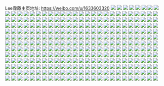Lee霂蒝主页地址: https://weibo.com/u/1633603320 
![](https://wx4.sinaimg.cn/mw2000/615ecef8ly1h90rpml0y5j21hc1z414m.jpg) 
![](https://wx4.sinaimg.cn/mw2000/615ecef8ly1h71k1ow8dfj20u00zcnat.jpg) 
![](https://wx4.sinaimg.cn/mw2000/615ecef8ly1h2hfpp5vh9j23402c04qr.jpg) 
![](https://wx4.sinaimg.cn/mw2000/615ecef8ly1h2hfprpqkjj23402c01kz.jpg) 
![](https://wx4.sinaimg.cn/mw2000/615ecef8ly1h2hfptkqw3j22c0340hdu.jpg) 
![](https://wx4.sinaimg.cn/mw2000/615ecef8ly1h29f25hhmlj21o02801ky.jpg) 
![](https://wx4.sinaimg.cn/mw2000/615ecef8ly1h29f24k84qj21jk23zhdt.jpg) 
![](https://wx4.sinaimg.cn/mw2000/615ecef8ly1h29f28q7nej21o0280hdu.jpg) 
![](https://wx4.sinaimg.cn/mw2000/615ecef8ly1h29f27s6vaj23402c0b29.jpg) 
![](https://wx4.sinaimg.cn/mw2000/615ecef8ly1h29f26zvpej23402c0x6p.jpg) 
![](https://wx4.sinaimg.cn/mw2000/615ecef8ly1h29f266g39j23402c0x6p.jpg) 
![](https://wx4.sinaimg.cn/mw2000/615ecef8ly1h03tg3a7z4j21400u07k7.jpg) 
![](https://wx4.sinaimg.cn/mw2000/615ecef8ly1h03tg3znhij20tu0xk114.jpg) 
![](https://wx4.sinaimg.cn/mw2000/615ecef8ly1gzmlwh419dj21o0280kjl.jpg) 
![](https://wx4.sinaimg.cn/mw2000/615ecef8ly1gzmlwhfsgmj21jk15ogzg.jpg) 
![](https://wx4.sinaimg.cn/mw2000/615ecef8ly1gzmlwghj8qj21ho1hoh85.jpg) 
![](https://wx4.sinaimg.cn/mw2000/615ecef8ly1gzmlwhscfnj21jk15o7qf.jpg) 
![](https://wx4.sinaimg.cn/mw2000/615ecef8ly1gyx08kkr4aj217s179dxt.jpg) 
![](https://wx4.sinaimg.cn/mw2000/615ecef8ly1gyx08iq695j21jk15oaxn.jpg) 
![](https://wx4.sinaimg.cn/mw2000/615ecef8ly1gyx08f0w61j22p11o0kjl.jpg) 
![](https://wx4.sinaimg.cn/mw2000/615ecef8ly1gyx08fs08fj21jk1jke81.jpg) 
![](https://wx4.sinaimg.cn/mw2000/615ecef8ly1gyx08gu0frj22221jkhdt.jpg) 
![](https://wx4.sinaimg.cn/mw2000/615ecef8ly1gyx08hi2lkj21jk15p7wh.jpg) 
![](https://wx4.sinaimg.cn/mw2000/615ecef8ly1gyx08i68ukj21jk1jk7wh.jpg) 
![](https://wx4.sinaimg.cn/mw2000/615ecef8ly1gyx08ji6bqj21jk1jk4qp.jpg) 
![](https://wx4.sinaimg.cn/mw2000/615ecef8ly1gyx08k3zmmj21jk15n4qp.jpg) 
![](https://wx4.sinaimg.cn/mw2000/615ecef8ly1gyli0ka9gsj21jk15ohdt.jpg) 
![](https://wx4.sinaimg.cn/mw2000/615ecef8ly1gyli0jep5lj21jk1jkb29.jpg) 
![](https://wx4.sinaimg.cn/mw2000/615ecef8ly1gxpzmust1uj215q16o7wh.jpg) 
![](https://wx4.sinaimg.cn/mw2000/615ecef8ly1gxj606pl2bj21jk15o4pl.jpg) 
![](https://wx4.sinaimg.cn/mw2000/615ecef8ly1gxj6079fstj21jk15nx1g.jpg) 
![](https://wx4.sinaimg.cn/mw2000/615ecef8ly1gxj6ot70zsj21jk15onj7.jpg) 
![](https://wx4.sinaimg.cn/mw2000/615ecef8ly1gxj6h3u9y0j21jk1zstxr.jpg) 
![](https://wx4.sinaimg.cn/mw2000/615ecef8ly1gxj6awht9rj21o0280e2e.jpg) 
![](https://wx4.sinaimg.cn/mw2000/615ecef8ly1gxj6av2v3yj22802yokjm.jpg) 
![](https://wx4.sinaimg.cn/mw2000/615ecef8ly1gwkttnwth5j20u00u0gse.jpg) 
![](https://wx4.sinaimg.cn/mw2000/615ecef8ly1gw7zi83524j21gt0zj7po.jpg) 
![](https://wx4.sinaimg.cn/mw2000/615ecef8ly1gw7zi9j7c8j22c0340kjm.jpg) 
![](https://wx4.sinaimg.cn/mw2000/615ecef8ly1gw7zido8o9j21jk15ob29.jpg) 
![](https://wx4.sinaimg.cn/mw2000/615ecef8ly1gw7ziasys2j23402c07um.jpg) 
![](https://wx4.sinaimg.cn/mw2000/615ecef8ly1gw7zi7d5ypj23402c0e82.jpg) 
![](https://wx4.sinaimg.cn/mw2000/615ecef8ly1gw7ziccvy9j23402c0hdu.jpg) 
![](https://wx4.sinaimg.cn/mw2000/615ecef8ly1gw0p980mkcj21jk1jk1kx.jpg) 
![](https://wx4.sinaimg.cn/mw2000/615ecef8ly1gw0p977dk6j21jk1jkb1x.jpg) 
![](https://wx4.sinaimg.cn/mw2000/001MyqQEly1gvhidcuagvj615o1jk1hn02.jpg) 
![](https://wx4.sinaimg.cn/mw2000/001MyqQEly1gv2cw5kayij62yo1o0qv502.jpg) 
![](https://wx4.sinaimg.cn/mw2000/001MyqQEly1gv2cw8awjmj62c0340kjl02.jpg) 
![](https://wx4.sinaimg.cn/mw2000/001MyqQEly1gv2cwbwp1tj62yo1o0u0x02.jpg) 
![](https://wx4.sinaimg.cn/mw2000/615ecef8ly1gv2cwfyce7j22c03401ky.jpg) 
![](https://wx4.sinaimg.cn/mw2000/001MyqQEly1gv2cwix8jaj62c0340x6p02.jpg) 
![](https://wx4.sinaimg.cn/mw2000/001MyqQEly1gv2cwq67z0j62dc35skjm02.jpg) 
![](https://wx4.sinaimg.cn/mw2000/001MyqQEly1gv2cwryy1vj61jk15o1ct02.jpg) 
![](https://wx4.sinaimg.cn/mw2000/615ecef8ly1gv2cwwk0lcj23402c04qq.jpg) 
![](https://wx4.sinaimg.cn/mw2000/001MyqQEly1gv2cx1xj4ij63402c04qq02.jpg) 
![](https://wx4.sinaimg.cn/mw2000/615ecef8ly1gv2cx61vyvj21o02yo1kx.jpg) 
![](https://wx4.sinaimg.cn/mw2000/615ecef8ly1gv2cw103i4j23402c0npf.jpg) 
![](https://wx4.sinaimg.cn/mw2000/001MyqQEly1gv2cwm4wdaj62c0340b2a02.jpg) 
![](https://wx4.sinaimg.cn/mw2000/001MyqQEly1gufv3mgz8ej60j60j640r02.jpg) 
![](https://wx4.sinaimg.cn/mw2000/615ecef8ly1gt8j6lhjhbj22c03407wi.jpg) 
![](https://wx4.sinaimg.cn/mw2000/615ecef8ly1gt3drxlos2j20tu13ukbx.jpg) 
![](https://wx4.sinaimg.cn/mw2000/615ecef8ly1gsmmkfadayj20u0140gre.jpg) 
![](https://wx4.sinaimg.cn/mw2000/615ecef8ly1gsmmkfrek5j20u0140108.jpg) 
![](https://wx4.sinaimg.cn/mw2000/615ecef8ly1gsmmkfjr7gj20u0140n3j.jpg) 
![](https://wx4.sinaimg.cn/mw2000/615ecef8ly1gsmmkczhtyj23402c04qq.jpg) 
![](https://wx4.sinaimg.cn/mw2000/615ecef8ly1gsmmkfyum3j20u014043l.jpg) 
![](https://wx4.sinaimg.cn/mw2000/001MyqQEly1gsmmkgs7g5j63402c0qv502.jpg) 
![](https://wx4.sinaimg.cn/mw2000/615ecef8ly1gs1tnne1vfj20up13udox.jpg) 
![](https://wx4.sinaimg.cn/mw2000/615ecef8ly1gs1tnn1ndkj21o02807wh.jpg) 
![](https://wx4.sinaimg.cn/mw2000/615ecef8ly1gs1tnougshj23402c07wi.jpg) 
![](https://wx4.sinaimg.cn/mw2000/615ecef8ly1gs1tnpcxf0j23402c0h07.jpg) 
![](https://wx4.sinaimg.cn/mw2000/615ecef8ly1grx1hj7y1vj20rs3a77wh.jpg) 
![](https://wx4.sinaimg.cn/mw2000/615ecef8ly1grx1hjyl16j20rs2stb29.jpg) 
![](https://wx4.sinaimg.cn/mw2000/615ecef8ly1grx1hkmkzpj20rs2wyhdt.jpg) 
![](https://wx4.sinaimg.cn/mw2000/615ecef8ly1grx1hl7k1rj20rs2zae81.jpg) 
![](https://wx4.sinaimg.cn/mw2000/615ecef8ly1grx1hlxrhcj20rs33eb29.jpg) 
![](https://wx4.sinaimg.cn/mw2000/615ecef8ly1grx1hi7yhlj20rs21b4qp.jpg) 
![](https://wx4.sinaimg.cn/mw2000/615ecef8ly1grx1hme1sij20rs223tyv.jpg) 
![](https://wx4.sinaimg.cn/mw2000/615ecef8ly1grx1hmuhfpj20rs1xgno7.jpg) 
![](https://wx4.sinaimg.cn/mw2000/615ecef8ly1grx1hnads7j20rs21j1kx.jpg) 
![](https://wx4.sinaimg.cn/mw2000/615ecef8ly1grj6fwsdw7j20tj0he0ua.jpg) 
![](https://wx4.sinaimg.cn/mw2000/615ecef8ly1gqzl9mq1p6j21jk1jk7pm.jpg) 
![](https://wx4.sinaimg.cn/mw2000/615ecef8ly1gqzld3fz6nj20v91jkwm3.jpg) 
![](https://wx4.sinaimg.cn/mw2000/615ecef8ly1gq2wogp38dj22dc2dce82.jpg) 
![](https://wx4.sinaimg.cn/mw2000/615ecef8ly1gq2wohppijj21hy1484qp.jpg) 
![](https://wx4.sinaimg.cn/mw2000/615ecef8ly1gphbb6i7pbj23402c0npd.jpg) 
![](https://wx4.sinaimg.cn/mw2000/615ecef8ly1gphbtz2ysej22802yohdv.jpg) 
![](https://wx4.sinaimg.cn/mw2000/615ecef8ly1gphbrtj8hdj22yo1o0hdt.jpg) 
![](https://wx4.sinaimg.cn/mw2000/615ecef8ly1gphbbcr3lqj20yk19on7k.jpg) 
![](https://wx4.sinaimg.cn/mw2000/615ecef8ly1gphbb9bo04j22bb2bbe82.jpg) 
![](https://wx4.sinaimg.cn/mw2000/615ecef8ly1gphbbdqytkj20m00rsn0j.jpg) 
![](https://wx4.sinaimg.cn/mw2000/615ecef8ly1gpflsigxvfj22c0340qv5.jpg) 
![](https://wx4.sinaimg.cn/mw2000/615ecef8ly1gpflskliz9j21o02you0x.jpg) 
![](https://wx4.sinaimg.cn/mw2000/615ecef8ly1gpflsgwvstj22c0340hdt.jpg) 
![](https://wx4.sinaimg.cn/mw2000/615ecef8ly1gpflshriicj22c0340npe.jpg) 
![](https://wx4.sinaimg.cn/mw2000/615ecef8ly1gpflsjtn7wj22c0340b2a.jpg) 
![](https://wx4.sinaimg.cn/mw2000/615ecef8ly1gpflsm62ehj21kw2dc7wj.jpg) 
![](https://wx4.sinaimg.cn/mw2000/615ecef8ly1gp3b1bh3z1j21p02bbkjm.jpg) 
![](https://wx4.sinaimg.cn/mw2000/615ecef8ly1gp3b1enizjj22bb2a1kjm.jpg) 
![](https://wx4.sinaimg.cn/mw2000/615ecef8ly1gp3b1gvi97j22bb2gs7wh.jpg) 
![](https://wx4.sinaimg.cn/mw2000/615ecef8ly1gp3b1l83adj22bb2zoe82.jpg) 
![](https://wx4.sinaimg.cn/mw2000/615ecef8ly1gp3b1o1nq5j22bb262npd.jpg) 
![](https://wx4.sinaimg.cn/mw2000/615ecef8ly1gp3b1qlnzyj22bb2bbu0y.jpg) 
![](https://wx4.sinaimg.cn/mw2000/615ecef8ly1gof1dwkbb1j211l0trhdt.jpg) 
![](https://wx4.sinaimg.cn/mw2000/615ecef8ly1gnbqza3nzsj23402c0x6q.jpg) 
![](https://wx4.sinaimg.cn/mw2000/615ecef8ly1gnbqz7lnhcj23402c0e81.jpg) 
![](https://wx4.sinaimg.cn/mw2000/615ecef8ly1gmxu42jg2kj20va0m7qf4.jpg) 
![](https://wx4.sinaimg.cn/mw2000/615ecef8ly1gmxu42125bj22c0340b2a.jpg) 
![](https://wx4.sinaimg.cn/mw2000/615ecef8ly1gmta35hpa4j20rx10c1kx.jpg) 
![](https://wx4.sinaimg.cn/mw2000/615ecef8ly1gmta367j2aj23402c0b2a.jpg) 
![](https://wx4.sinaimg.cn/mw2000/615ecef8ly1gmta371rbnj23402c07wi.jpg) 
![](https://wx4.sinaimg.cn/mw2000/615ecef8ly1gmta34qgchj23402c0b2a.jpg) 
![](https://wx4.sinaimg.cn/mw2000/615ecef8ly1gmta37vbgkj23402c07wi.jpg) 
![](https://wx4.sinaimg.cn/mw2000/615ecef8ly1gmta397vvqj23402c0npe.jpg) 
![](https://wx4.sinaimg.cn/mw2000/615ecef8ly1gmgikks0fdj21400u0jt6.jpg) 
![](https://wx4.sinaimg.cn/mw2000/615ecef8ly1gmezqtm7cqj23402c0e81.jpg) 
![](https://wx4.sinaimg.cn/mw2000/615ecef8ly1gmezqvbim2j22c03401kx.jpg) 
![](https://wx4.sinaimg.cn/mw2000/615ecef8ly1gldgdiphfwj21kw2dce83.jpg) 
![](https://wx4.sinaimg.cn/mw2000/615ecef8ly1gl9j0hxfb5j23402c07mg.jpg) 
![](https://wx4.sinaimg.cn/mw2000/615ecef8ly1gku9gpp6q2j21400u00ua.jpg) 
![](https://wx4.sinaimg.cn/mw2000/615ecef8ly1gkk9m36d7tj22bb2bbkjm.jpg) 
![](https://wx4.sinaimg.cn/mw2000/615ecef8ly1gkk9m4ae6lj21400u0gwi.jpg) 
![](https://wx4.sinaimg.cn/mw2000/615ecef8ly1gkk9m50l4jj22bb332qv6.jpg) 
![](https://wx4.sinaimg.cn/mw2000/615ecef8ly1gkk9m3q7j8j20ty13t4lx.jpg) 
![](https://wx4.sinaimg.cn/mw2000/615ecef8ly1gkk9m6b8avj22bb2bbx6p.jpg) 
![](https://wx4.sinaimg.cn/mw2000/615ecef8ly1gkk9m87vt7j225v25vnpf.jpg) 
![](https://wx4.sinaimg.cn/mw2000/615ecef8ly1gkb7ugjr2gj22zn28qu0y.jpg) 
![](https://wx4.sinaimg.cn/mw2000/615ecef8ly1gkb7uh8y1xj213t13tqfq.jpg) 
![](https://wx4.sinaimg.cn/mw2000/615ecef8ly1gkb7uilnqkj230t29m7wj.jpg) 
![](https://wx4.sinaimg.cn/mw2000/615ecef8ly1gjo0sjlwm6j23402c0b29.jpg) 
![](https://wx4.sinaimg.cn/mw2000/615ecef8ly1gjo0smvd3gj22fw2fwkjm.jpg) 
![](https://wx4.sinaimg.cn/mw2000/615ecef8ly1gjo0sp70bsj22b72b7kjp.jpg) 
![](https://wx4.sinaimg.cn/mw2000/615ecef8ly1gjo0sqcjftj21o0280npd.jpg) 
![](https://wx4.sinaimg.cn/mw2000/615ecef8ly1gjcyum67gtj22362yqe82.jpg) 
![](https://wx4.sinaimg.cn/mw2000/615ecef8ly1gj7ts8ewefj21400u0abf.jpg) 
![](https://wx4.sinaimg.cn/mw2000/615ecef8ly1gj57zwsi3oj21400u0abf.jpg) 
![](https://wx4.sinaimg.cn/mw2000/615ecef8ly1gj57zwiz9ij21400u0jsr.jpg) 
![](https://wx4.sinaimg.cn/mw2000/615ecef8ly1gix7mrz93dj23402c0b2a.jpg) 
![](https://wx4.sinaimg.cn/mw2000/615ecef8ly1githbsqqxej23402c0kjn.jpg) 
![](https://wx4.sinaimg.cn/mw2000/615ecef8ly1giqeii56bgj23402c0npd.jpg) 
![](https://wx4.sinaimg.cn/mw2000/615ecef8ly1giqehsbr3tj20tu12nqcd.jpg) 
![](https://wx4.sinaimg.cn/mw2000/615ecef8ly1gipblptxryj20u0140qv5.jpg) 
![](https://wx4.sinaimg.cn/mw2000/615ecef8ly1gimrpatejbj20ks0jvwh1.jpg) 
![](https://wx4.sinaimg.cn/mw2000/615ecef8ly1ghsy12za2hj20u00tpaid.jpg) 
![](https://wx4.sinaimg.cn/mw2000/615ecef8ly1ghnw6p1hquj2237237x6p.jpg) 
![](https://wx4.sinaimg.cn/mw2000/615ecef8ly1ghnw6nm1roj222l22lkjm.jpg) 
![](https://wx4.sinaimg.cn/mw2000/615ecef8ly1ghgafdzvghj21y00u0hdv.jpg) 
![](https://wx4.sinaimg.cn/mw2000/615ecef8ly1ghf2pvrjn4j21y00u0kjn.jpg) 
![](https://wx4.sinaimg.cn/mw2000/615ecef8ly1gh269oyfvqj22dc2dc7wh.jpg) 
![](https://wx4.sinaimg.cn/mw2000/615ecef8ly1gh269pq2ehj22dc2dckjl.jpg) 
![](https://wx4.sinaimg.cn/mw2000/615ecef8ly1gh269rmoyej22dc2dchdt.jpg) 
![](https://wx4.sinaimg.cn/mw2000/615ecef8ly1ggvbgxnlxkj20u00u0b29.jpg) 
![](https://wx4.sinaimg.cn/mw2000/615ecef8ly1ggkz49shgkj20j60mowgb.jpg) 
![](https://wx4.sinaimg.cn/mw2000/615ecef8ly1ggbps6zk6jj22c03407wi.jpg) 
![](https://wx4.sinaimg.cn/mw2000/615ecef8ly1gfl8fc2ng4j23402c0hdv.jpg) 
![](https://wx4.sinaimg.cn/mw2000/615ecef8ly1gfl8fds7pyj23402c07wj.jpg) 
![](https://wx4.sinaimg.cn/mw2000/615ecef8ly1gfl8gwnzqfj23402c0e83.jpg) 
![](https://wx4.sinaimg.cn/mw2000/615ecef8ly1gfl8ff97pej23402c0x6q.jpg) 
![](https://wx4.sinaimg.cn/mw2000/615ecef8ly1gexzv0y6cjj22c0340qv6.jpg) 
![](https://wx4.sinaimg.cn/mw2000/615ecef8ly1gexzv44nfqj23401c0u12.jpg) 
![](https://wx4.sinaimg.cn/mw2000/615ecef8ly1gen385fnryj23402c0kjp.jpg) 
![](https://wx4.sinaimg.cn/mw2000/615ecef8ly1gej0ysuieej23401c0npl.jpg) 
![](https://wx4.sinaimg.cn/mw2000/615ecef8ly1gej0yw81kjj23401c0kjr.jpg) 
![](https://wx4.sinaimg.cn/mw2000/615ecef8ly1gej0yytj4mj23401c04qv.jpg) 
![](https://wx4.sinaimg.cn/mw2000/615ecef8ly1gej1032uusj22c0340b2a.jpg) 
![](https://wx4.sinaimg.cn/mw2000/615ecef8ly1gee6wpu3c9j22c0340x6q.jpg) 
![](https://wx4.sinaimg.cn/mw2000/615ecef8ly1gee6wqiefnj20u0140dkd.jpg) 
![](https://wx4.sinaimg.cn/mw2000/615ecef8ly1gduq7ks101j23401c07wj.jpg) 
![](https://wx4.sinaimg.cn/mw2000/615ecef8ly1gduq6t2js6j23401c0hdz.jpg) 
![](https://wx4.sinaimg.cn/mw2000/615ecef8ly1gduq6v6g6uj23401c0kjn.jpg) 
![](https://wx4.sinaimg.cn/mw2000/615ecef8ly1gduq6p91fmj23401c0u0y.jpg) 
![](https://wx4.sinaimg.cn/mw2000/615ecef8ly1gduq6ws59mj23401c0e83.jpg) 
![](https://wx4.sinaimg.cn/mw2000/615ecef8ly1gduq6yngecj23401c0kjo.jpg) 
![](https://wx4.sinaimg.cn/mw2000/615ecef8ly1gds5tenexbj22c0340hdx.jpg) 
![](https://wx4.sinaimg.cn/mw2000/615ecef8ly1gds5th5801j22c0340qv7.jpg) 
![](https://wx4.sinaimg.cn/mw2000/615ecef8ly1gdntlu3mb5j23401c0qvb.jpg) 
![](https://wx4.sinaimg.cn/mw2000/615ecef8ly1gdntlxew2nj23401c0x6t.jpg) 
![](https://wx4.sinaimg.cn/mw2000/615ecef8ly1gdntlzaitej22c0340kjn.jpg) 
![](https://wx4.sinaimg.cn/mw2000/615ecef8ly1gdntlqk4xfj23401c0u14.jpg) 
![](https://wx4.sinaimg.cn/mw2000/615ecef8ly1gdntm00kofj21400u04ak.jpg) 
![](https://wx4.sinaimg.cn/mw2000/615ecef8ly1gdntm0jomhj21400u0woo.jpg) 
![](https://wx4.sinaimg.cn/mw2000/615ecef8ly1gdmha6whuyj22dc2dc4qq.jpg) 
![](https://wx4.sinaimg.cn/mw2000/615ecef8ly1gdmha8jzfsj23401c04qq.jpg) 
![](https://wx4.sinaimg.cn/mw2000/615ecef8ly1gdmhaa7cr1j23401c0qv5.jpg) 
![](https://wx4.sinaimg.cn/mw2000/615ecef8ly1gdmhacykuuj23401c0u10.jpg) 
![](https://wx4.sinaimg.cn/mw2000/615ecef8ly1gdmhaf3uwfj23401c0qv6.jpg) 
![](https://wx4.sinaimg.cn/mw2000/615ecef8ly1gdmha4nadvj23401c0npe.jpg) 
![](https://wx4.sinaimg.cn/mw2000/615ecef8ly1gdmhh9h90aj22yo1o0x6r.jpg) 
![](https://wx4.sinaimg.cn/mw2000/615ecef8ly1gdmham8zn0j23401c0qv6.jpg) 
![](https://wx4.sinaimg.cn/mw2000/615ecef8ly1gdmhakdrysj23401c0e82.jpg) 
![](https://wx4.sinaimg.cn/mw2000/615ecef8ly1gdmhahtd1vj23401c0kjo.jpg) 
![](https://wx4.sinaimg.cn/mw2000/615ecef8ly1gdmhgs6lk4j23401c0u0y.jpg) 
![](https://wx4.sinaimg.cn/mw2000/615ecef8ly1gddef794tyj23401c01l4.jpg) 
![](https://wx4.sinaimg.cn/mw2000/615ecef8ly1gddef3bgfhj23401c0e88.jpg) 
![](https://wx4.sinaimg.cn/mw2000/615ecef8ly1gddefap2o3j23401c0hdy.jpg) 
![](https://wx4.sinaimg.cn/mw2000/615ecef8ly1gd5cgznnkyj20u00y74qp.jpg) 
![](https://wx4.sinaimg.cn/mw2000/615ecef8ly1gd5ch1504ej20u00wonpd.jpg) 
![](https://wx4.sinaimg.cn/mw2000/615ecef8ly1gd5cgjw6l8j22dc2dcx6p.jpg) 
![](https://wx4.sinaimg.cn/mw2000/615ecef8ly1gd5cgnqrvij22dc2dc4qq.jpg) 
![](https://wx4.sinaimg.cn/mw2000/615ecef8ly1gd46u6z249j22dc2dce81.jpg) 
![](https://wx4.sinaimg.cn/mw2000/615ecef8ly1gd46u8kbqwj23402c0npe.jpg) 
![](https://wx4.sinaimg.cn/mw2000/615ecef8ly1gd46u9mpfqj22yo1o07wh.jpg) 
![](https://wx4.sinaimg.cn/mw2000/615ecef8ly1gd46uaih3kj22dc2dc7wh.jpg) 
![](https://wx4.sinaimg.cn/mw2000/615ecef8ly1gcg05r0mi8j21y00u0ax6.jpg) 
![](https://wx4.sinaimg.cn/mw2000/615ecef8ly1gcg05rhqjuj21y00u00z4.jpg) 
![](https://wx4.sinaimg.cn/mw2000/615ecef8ly1gcg06h1t6yj20j60i4diy.jpg) 
![](https://wx4.sinaimg.cn/mw2000/615ecef8ly1gcg09gzeo1j20u0140160.jpg) 
![](https://wx4.sinaimg.cn/mw2000/615ecef8ly1gbf1gmyi08j20tu0tuq81.jpg) 
![](https://wx4.sinaimg.cn/mw2000/615ecef8ly3gb7innsi5pj20u00u01kx.jpg) 
![](https://wx4.sinaimg.cn/mw2000/615ecef8ly1gau0j41fd4j23401c0qvb.jpg) 
![](https://wx4.sinaimg.cn/mw2000/615ecef8ly1gao7c7ok2hj22dc2dcqv5.jpg) 
![](https://wx4.sinaimg.cn/mw2000/615ecef8ly1gaksf5cvvsj22dc2dcu0x.jpg) 
![](https://wx4.sinaimg.cn/mw2000/615ecef8ly1gaksf4bfigj22dc2dckjl.jpg) 
![](https://wx4.sinaimg.cn/mw2000/615ecef8ly1gag5fq7k1zj23401c0hdz.jpg) 
![](https://wx4.sinaimg.cn/mw2000/615ecef8ly1gag5fmreszj23401c0x6s.jpg) 
![](https://wx4.sinaimg.cn/mw2000/615ecef8ly1gaf1umu53sj22dc10l4qp.jpg) 
![](https://wx4.sinaimg.cn/mw2000/615ecef8ly1gaf1unyo5mj22dc10le82.jpg) 
![](https://wx4.sinaimg.cn/mw2000/615ecef8ly3g868mvhe15j20u00u0jwb.jpg) 
![](https://wx4.sinaimg.cn/mw2000/615ecef8ly1g6ysjc6vyzj22c0340npf.jpg) 
![](https://wx4.sinaimg.cn/mw2000/615ecef8ly1g6ysjejdahj22c03401kz.jpg) 
![](https://wx4.sinaimg.cn/mw2000/615ecef8ly1g6xliu6jj0j22c0340hdv.jpg) 
![](https://wx4.sinaimg.cn/mw2000/615ecef8ly1g441kekksdj21w019yu0x.jpg) 
![](https://wx4.sinaimg.cn/mw2000/615ecef8ly1g3sz5y4wagj20u0140n18.jpg) 
![](https://wx4.sinaimg.cn/mw2000/615ecef8ly1g3sz5yselgj21f01w07wh.jpg) 
![](https://wx4.sinaimg.cn/mw2000/615ecef8ly1g3sz6bx5cej22gk1uhe82.jpg) 
![](https://wx4.sinaimg.cn/mw2000/615ecef8ly1g3sz6mo5x5j21w02io1ky.jpg) 
![](https://wx4.sinaimg.cn/mw2000/615ecef8ly1g2wkmf5t1nj22io1w0npd.jpg) 
![](https://wx4.sinaimg.cn/mw2000/615ecef8ly1g2wknu6e79j20i40rsdwk.jpg) 
![](https://wx4.sinaimg.cn/mw2000/615ecef8ly1g1e7177e8uj21w02iou0x.jpg) 
![](https://wx4.sinaimg.cn/mw2000/615ecef8ly1g1e717po8jj21400u0tcb.jpg) 
![](https://wx4.sinaimg.cn/mw2000/615ecef8ly1g1e716g6bhj20u00u0adf.jpg) 
![](https://wx4.sinaimg.cn/mw2000/615ecef8ly1g1e71896qkj22io1w0hdt.jpg) 
![](https://wx4.sinaimg.cn/mw2000/615ecef8ly1g0taxews2rj21sk1w0b2d.jpg) 
![](https://wx4.sinaimg.cn/mw2000/615ecef8ly1g0taxgd22rj21ew1ngb2c.jpg) 
![](https://wx4.sinaimg.cn/mw2000/615ecef8ly1g0taxh802rj21w02ioqv5.jpg) 
![](https://wx4.sinaimg.cn/mw2000/615ecef8ly1g0taxi165aj21w02ioqv5.jpg) 
![](https://wx4.sinaimg.cn/mw2000/615ecef8ly1g0taxixhwej21w02ioqv5.jpg) 
![](https://wx4.sinaimg.cn/mw2000/615ecef8ly1g0taxjmg80j21w02iokjl.jpg) 
![](https://wx4.sinaimg.cn/mw2000/615ecef8ly1g0c2p4bay0j21120kuwwh.jpg) 
![](https://wx4.sinaimg.cn/mw2000/615ecef8ly1g0c2p4zydij21120ku7k3.jpg) 
![](https://wx4.sinaimg.cn/mw2000/615ecef8ly1fzi025mzu7j21400u01kx.jpg) 
![](https://wx4.sinaimg.cn/mw2000/615ecef8ly1fzi01m0pchj21400u01kx.jpg) 
![](https://wx4.sinaimg.cn/mw2000/615ecef8ly1fzi0301haxj21f01w0qv6.jpg) 
![](https://wx4.sinaimg.cn/mw2000/615ecef8ly1fzi033qfp3j20u0140n3w.jpg) 
![](https://wx4.sinaimg.cn/mw2000/615ecef8ly1fzi05nderdj21f01w0e84.jpg) 
![](https://wx4.sinaimg.cn/mw2000/615ecef8ly1fzi04k1rduj20i00lf42z.jpg) 
![](https://wx4.sinaimg.cn/mw2000/615ecef8ly1fzi05oopy8j20u00zpgvp.jpg) 
![](https://wx4.sinaimg.cn/mw2000/615ecef8ly1fzi05p8kygj20yi0pw46b.jpg) 
![](https://wx4.sinaimg.cn/mw2000/615ecef8ly1fzi05ponm8j20yi0pwjxj.jpg) 
![](https://wx4.sinaimg.cn/mw2000/615ecef8ly1fz0njide6zj21w02iob2a.jpg) 
![](https://wx4.sinaimg.cn/mw2000/615ecef8ly1fz0njjcjo8j21w02iokjl.jpg) 
![](https://wx4.sinaimg.cn/mw2000/615ecef8ly1fz0njhioe8j21w02iob2a.jpg) 
![](https://wx4.sinaimg.cn/mw2000/615ecef8ly1fyi2iv6i06j20ku0rsn0g.jpg) 
![](https://wx4.sinaimg.cn/mw2000/615ecef8ly1fygsml2e1zj21400u07d2.jpg) 
![](https://wx4.sinaimg.cn/mw2000/615ecef8ly1fygsmley3nj21400u0gtz.jpg) 
![](https://wx4.sinaimg.cn/mw2000/615ecef8ly1fygsmm16cqj21400u0n54.jpg) 
![](https://wx4.sinaimg.cn/mw2000/615ecef8ly1fygsmm8lyej20ty1b2jtr.jpg) 
![](https://wx4.sinaimg.cn/mw2000/615ecef8ly1fya32yvadkj21w02io7wi.jpg) 
![](https://wx4.sinaimg.cn/mw2000/615ecef8ly1fya32zs1pxj21w02io7wi.jpg) 
![](https://wx4.sinaimg.cn/mw2000/615ecef8ly1fya32xwsjoj21w02iokjm.jpg) 
![](https://wx4.sinaimg.cn/mw2000/615ecef8ly1fya330iwcnj20rs0rstz8.jpg) 
![](https://wx4.sinaimg.cn/mw2000/615ecef8ly1fya331j6l5j22io1w07wh.jpg) 
![](https://wx4.sinaimg.cn/mw2000/615ecef8ly1fya333t4doj21f01ir4qr.jpg) 
![](https://wx4.sinaimg.cn/mw2000/615ecef8ly1fxx3ldquu7j21w02io1ky.jpg) 
![](https://wx4.sinaimg.cn/mw2000/615ecef8ly1fxx3le8jtnj20u01407d1.jpg) 
![](https://wx4.sinaimg.cn/mw2000/615ecef8ly1fxx3lem8o5j20u0140tgg.jpg) 
![](https://wx4.sinaimg.cn/mw2000/615ecef8ly1fxx3lc8ygmj21w02iou0x.jpg) 
![](https://wx4.sinaimg.cn/mw2000/615ecef8ly1fxv2682zy1j20ku0rsqlq.jpg) 
![](https://wx4.sinaimg.cn/mw2000/615ecef8ly1fx3sfc1c9yj22io1w0u0x.jpg) 
![](https://wx4.sinaimg.cn/mw2000/615ecef8ly1fx0rbkzx67j20hs0hsgm9.jpg) 
![](https://wx4.sinaimg.cn/mw2000/615ecef8ly1fww832wty6j20ku0rsjvo.jpg) 
![](https://wx4.sinaimg.cn/mw2000/615ecef8ly1fwsu2cfgvcj21w02io4qq.jpg) 
![](https://wx4.sinaimg.cn/mw2000/615ecef8ly1fwmzkyblabj21w02iokjl.jpg) 
![](https://wx4.sinaimg.cn/mw2000/615ecef8ly1fw3i3vc6tfj21w02ioqv5.jpg) 
![](https://wx4.sinaimg.cn/mw2000/615ecef8ly1fw3i3t471xj21w02ionpd.jpg) 
![](https://wx4.sinaimg.cn/mw2000/615ecef8ly1fw3i3xjhr8j21w02iox6p.jpg) 
![](https://wx4.sinaimg.cn/mw2000/615ecef8ly1fw3i40pax9j21w02io4qq.jpg) 
![](https://wx4.sinaimg.cn/mw2000/615ecef8ly1fw3i42wcp4j21w02iou0x.jpg) 
![](https://wx4.sinaimg.cn/mw2000/615ecef8ly1fw3i46mj8qj21w02iou0x.jpg) 
![](https://wx4.sinaimg.cn/mw2000/615ecef8ly1fw11iygzpbj20ku18h1kx.jpg) 
![](https://wx4.sinaimg.cn/mw2000/615ecef8ly1fw11dqzr96j215o15o1ky.jpg) 
![](https://wx4.sinaimg.cn/mw2000/615ecef8ly1fw11dp198nj21w02iokjl.jpg) 
![](https://wx4.sinaimg.cn/mw2000/615ecef8ly1fw11hh4tetj20u00xw0vl.jpg) 
![](https://wx4.sinaimg.cn/mw2000/615ecef8ly1fvt3l0h3iqj21400u04ds.jpg) 
![](https://wx4.sinaimg.cn/mw2000/615ecef8ly1fvt3l12b7fj20u01hctls.jpg) 
![](https://wx4.sinaimg.cn/mw2000/615ecef8ly1fvt3kzzquqj20u01hc42p.jpg) 
![](https://wx4.sinaimg.cn/mw2000/615ecef8ly1fvpllo805hj20ku112qcn.jpg) 
![](https://wx4.sinaimg.cn/mw2000/615ecef8ly1fvampoj6dej20ku0rsalb.jpg) 
![](https://wx4.sinaimg.cn/mw2000/615ecef8ly1fv4qc1dwjjj21w02bfhdt.jpg) 
![](https://wx4.sinaimg.cn/mw2000/615ecef8ly1fv4qc0mumxj215o0rse81.jpg) 
![](https://wx4.sinaimg.cn/mw2000/615ecef8ly1fv4qc2des7j21w02iou0x.jpg) 
![](https://wx4.sinaimg.cn/mw2000/615ecef8ly1fv4qc5zat0j20qo0zke81.jpg) 
![](https://wx4.sinaimg.cn/mw2000/615ecef8ly1fuprn3h5tlj20sw1eswgl.jpg) 
![](https://wx4.sinaimg.cn/mw2000/615ecef8ly1ftos16pzowj20b60b6dh7.jpg) 
![](https://wx4.sinaimg.cn/mw2000/615ecef8ly1ftd7ulzlcgj20c80c80t6.jpg) 
![](https://wx4.sinaimg.cn/mw2000/615ecef8ly1fsrxyz6grjj20ku0rsk68.jpg) 
![](https://wx4.sinaimg.cn/mw2000/615ecef8ly1fsc95anstmj21kw16oh21.jpg) 
![](https://wx4.sinaimg.cn/mw2000/615ecef8ly1fri87eg24nj21w02io7wh.jpg) 
![](https://wx4.sinaimg.cn/mw2000/615ecef8ly1fri87fc70lj21w02io7wh.jpg) 
![](https://wx4.sinaimg.cn/mw2000/615ecef8ly1fri87djflnj21w02iob13.jpg) 
![](https://wx4.sinaimg.cn/mw2000/615ecef8ly1fri87ghc7oj21w02ioqv6.jpg) 
![](https://wx4.sinaimg.cn/mw2000/615ecef8ly1fri87i9w4kj21w02iox6q.jpg) 
![](https://wx4.sinaimg.cn/mw2000/615ecef8ly1fri87jd5i0j21w02io1ky.jpg) 
![](https://wx4.sinaimg.cn/mw2000/615ecef8ly1frbatwjp2xj21w02iob29.jpg) 
![](https://wx4.sinaimg.cn/mw2000/615ecef8ly1frbaty2gcvj21w02io4qq.jpg) 
![](https://wx4.sinaimg.cn/mw2000/615ecef8ly1frbawbmw2rj20m80go0tn.jpg) 
![](https://wx4.sinaimg.cn/mw2000/615ecef8ly1frbawutj1nj20ku0rsqdd.jpg) 
![](https://wx4.sinaimg.cn/mw2000/615ecef8gy1fptrgestuzj20j60y3q4l.jpg) 
![](https://wx4.sinaimg.cn/mw2000/615ecef8ly1fp4dhkywa2j20jg0ycjuf.jpg) 
